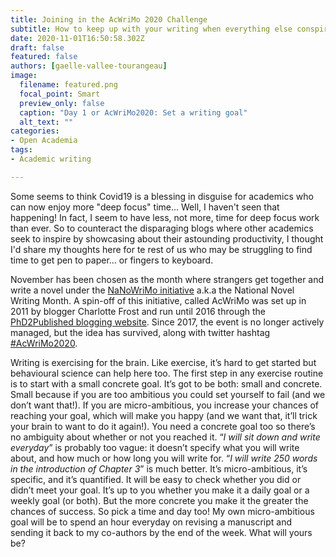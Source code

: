 ```yaml
---
title: Joining in the AcWriMo 2020 Challenge
subtitle: How to keep up with your writing when everything else conspires against you, like a global pandemic
date: 2020-11-01T16:50:58.302Z
draft: false
featured: false
authors: [gaelle-vallee-tourangeau]
image:
  filename: featured.png
  focal_point: Smart
  preview_only: false
  caption: "Day 1 or AcWriMo2020: Set a writing goal"
  alt_text: ""
categories:
- Open Academia
tags:
- Academic writing

---
```

Some seems to think Covid19 is a blessing in disguise for academics who can now enjoy more "deep focus" time... Well, I haven't seen that happening! In fact, I seem to have less, not more, time for deep focus work than ever. So to counteract the disparaging blogs where other academics seek to inspire by showcasing about their astounding productivity, I thought I'd share my thoughts here for te rest of us who may be struggling to find time to get pen to paper... or fingers to keyboard.

November has been chosen as the month where strangers get together and write a novel under the [NaNoWriMo initiative](https://nanowrimo.org) a.k.a the National Novel Writing Month. A spin-off of this initiative, called AcWriMo was set up in 2011 by blogger Charlotte Frost and run until 2016 through the [PhD2Published blogging website](http://www.phd2published.com/). Since 2017, the event is no longer actively managed, but the idea has survived, along with twitter hashtag [#AcWriMo2020](https://twitter.com/search?q=%23AcWriMo2020).

Writing is exercising for the brain. Like exercise, it’s hard to get started but behavioural science can help here too. The first step in any exercise routine is to start with a small concrete goal. It’s got to be both: small and concrete. Small because if you are too ambitious you could set yourself to fail (and we don’t want that!). If you are micro-ambitious, you increase your chances of reaching your goal, which will make you happy (and we want that, it’ll trick your brain to want to do it again!). You need a concrete goal too so there’s no ambiguity about whether or not you reached it. “*I will sit down and write everyday*” is probably too vague: it doesn’t specify what you will write about, and how much or how long you will write for. “*I will write 250 words in the introduction of Chapter 3*” is much better. It’s micro-ambitious, it’s specific, and it’s quantified. It will be easy to check whether you did or didn’t meet your goal. It’s up to you whether you make it a daily goal or a weekly goal (or both). But the more concrete you make it the greater the chances of success. So pick a time and day too! My own micro-ambitious goal will be to spend an hour everyday on revising a manuscript and sending it back to my co-authors by the end of the week. What will yours be?








